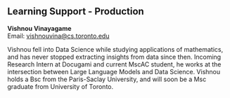 ## Learning Support - Production

**Vishnou Vinayagame**  
Email: vishnouvina@cs.toronto.edu

Vishnou fell into Data Science while studying applications of mathematics, and has never stopped extracting insights from data since then. Incoming Research Intern at Docugami and current MscAC student, he works at the intersection between Large Language Models and Data Science. Vishnou holds a Bsc from the Paris-Saclay University, and will soon be a Msc graduate from University of Toronto.